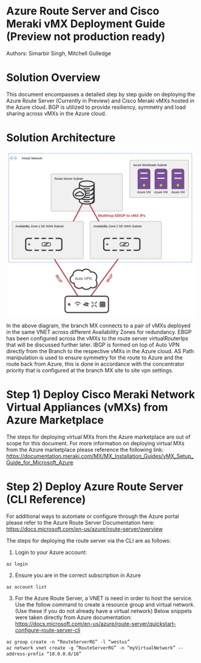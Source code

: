 # Azure Route Server and Cisco Meraki vMX Deployment Guide (Preview not production ready)

Authors: Simarbir Singh, Mitchell Gulledge

# Solution Overview

This document encompasses a detailed step by step guide on deploying the Azure Route Server (Currently in Preview) and Cisco Meraki vMXs hosted in the Azure cloud. BGP is utilized to provide resiliency, symmetry and load sharing across vMXs in the Azure cloud.

# Solution Architecture
![Test Image 1](RouteServerTopology.png)

In the above diagram, the branch MX connects to a pair of vMXs deployed in the same VNET across different Availability Zones for redundancy. EBGP has been configured across the vMXs to the route server virtualRouterIps that will be discussed further later. IBGP is formed on top of Auto VPN directly from the Branch to the respective vMXs in the Azure cloud. AS Path manipulation is used to ensure symmetry for the route to Azure and the route back from Azure, this is done in accordance with the concentrator priority that is configured at the branch MX site to site vpn settings. 

# Step 1) Deploy Cisco Meraki Network Virtual Appliances (vMXs) from Azure Marketplace

The steps for deploying virtual MXs from the Azure marketplace are out of scope for this document. For more information on deploying virtual MXs from the Azure marketplace please reference the following link:
https://documentation.meraki.com/MX/MX_Installation_Guides/vMX_Setup_Guide_for_Microsoft_Azure

# Step 2) Deploy Azure Route Server (CLI Reference)

For additional ways to automate or configure through the Azure portal please refer to the Azure Route Server Documentation here:
https://docs.microsoft.com/en-us/azure/route-server/overview

The steps for deploying the route server via the CLI are as follows:

1) Login to your Azure account:

```
az login
```

2) Ensure you are in the correct subscription in Azure

```
az account list
```

3) For the Azure Route Server, a VNET is need in order to host the service. Use the follow command to create a resource group and virtual network. (Use these if you do not already have a virtual network) Below snippets were taken directly from Azure documentation: https://docs.microsoft.com/en-us/azure/route-server/quickstart-configure-route-server-cli

```
az group create -n “RouteServerRG” -l “westus” 
az network vnet create -g “RouteServerRG” -n “myVirtualNetwork” --address-prefix “10.0.0.0/16” 
```
